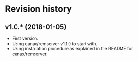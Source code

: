 Revision history
=================================


v1.0.* (2018-01-05)
---------------------------------

* First version.
* Using canax/remserver v1.1.0 to start with.
* Using installation procedure as explained in the README for canax/remserver.
